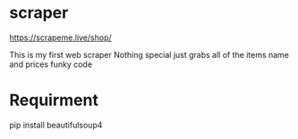 # scraper
https://scrapeme.live/shop/ 

This is my first web scraper
Nothing special just grabs all of the items name and prices
funky code

# Requirment
 pip install beautifulsoup4
